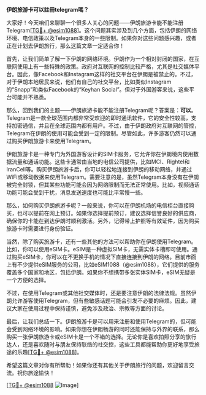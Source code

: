 **伊朗旅游卡可以註冊telegram嗎？**

大家好！今天咱们来聊聊一个很多人关心的问题——伊朗旅游卡能不能注册Telegram[[TG💪+ @esim1088](https://t.me/s/esim1088)]。这个问题其实涉及到几个方面，包括伊朗的网络环境、电信政策以及Telegram本身的一些限制。如果你对这些问题感兴趣，或者正在计划去伊朗旅行，那么这篇文章一定适合你！

首先，让我们简单了解一下伊朗的网络环境。伊朗作为一个相对封闭的国家，在互联网使用上有一些特殊的政策。政府对互联网的控制比较严格，尤其是社交媒体平台。因此，像Facebook和Instagram这样的社交平台在伊朗是被禁止的。不过，对于伊朗本地居民来说，他们有自己的社交平台，比如类似Instagram的“Snapp”和类似Facebook的“Keyhan Social”。但对于外国游客来说，这些平台可能并不熟悉。

那么，回到我们的主题——伊朗旅游卡能不能注册Telegram呢？答案是：**可以**。Telegram是一款全球范围内都非常受欢迎的即时通讯软件，它的安全性较高，支持加密通信，并且在全球范围内都有用户。不过，由于伊朗政府对互联网的管控，Telegram在伊朗的使用可能会受到一定的限制。尽管如此，许多游客仍然可以通过购买伊朗旅游卡来使用Telegram。

伊朗旅游卡是一种专门为外国游客设计的SIM卡服务，它允许你在伊朗境内使用数据流量和通话功能。这些卡通常由当地的电信公司提供，比如MCI、Rightel和IranCell等。购买伊朗旅游卡后，你可以轻松地连接到伊朗的移动网络，并通过WiFi或移动数据来使用Telegram。需要注意的是，虽然Telegram本身没有在伊朗被完全封锁，但其某些功能可能会因为网络限制而无法正常使用。比如，视频通话功能可能会受到干扰，消息发送速度也可能比平常慢一些。

那么，如何购买伊朗旅游卡呢？一般来说，你可以在伊朗机场的电信柜台直接购买，也可以提前在网上预订。如果你选择提前预订，建议选择信誉良好的供应商，确保你的卡能在到达伊朗时顺利激活。另外，记得带上护照等有效证件，因为购买旅游卡时需要进行身份验证。

当然，除了购买旅游卡，还有一些其他的方法可以帮助你在伊朗使用Telegram。比如，你可以使用eSIM卡。eSIM是一种虚拟SIM卡，无需实体卡槽即可使用。通过购买eSIM卡，你可以在不更换手机的情况下直接连接到伊朗的网络。目前市面上有不少提供eSIM服务的公司，比如eSIM1088（@esim1088），它们提供的服务覆盖多个国家和地区，包括伊朗。如果你不想携带多张实体SIM卡，eSIM无疑是一个方便的选择。

不过，在使用Telegram或其他社交媒体时，还是要注意伊朗的法律法规。虽然伊朗允许游客使用Telegram，但有些敏感话题可能会引发不必要的麻烦。因此，建议大家在使用过程中保持谨慎，避免涉及政治、宗教等方面的讨论。

最后，让我们总结一下。伊朗旅游卡是可以用来注册和使用Telegram的，但可能会受到网络环境的影响。如果你想在伊朗畅游的同时还能保持与外界的联系，那么购买一张伊朗旅游卡或eSIM卡是一个不错的选择。无论你是喜欢拍照分享的旅行达人，还是喜欢随时与朋友保持联络的社交控，这些工具都能帮助你更好地享受旅途的乐趣[[TG💪+ @esim1088](https://t.me/s/esim1088)]。

希望这篇文章对你有所帮助！如果你还有其他关于伊朗旅行的问题，欢迎留言交流。祝你旅途愉快！

[[TG💪+ @esim1088](https://t.me/s/esim1088) ![Image](https://i.postimg.cc/4NQfJmqS/Snipaste-2025-05-13-00-14-12.png)]
